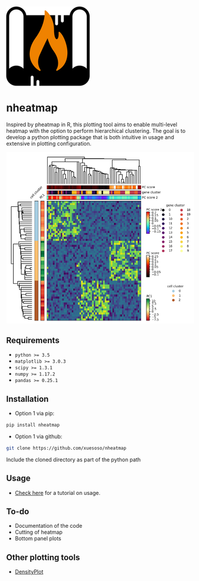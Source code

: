 ![Logo](logo.png)

# nheatmap
Inspired by pheatmap in R, this plotting tool aims to enable multi-level heatmap with the option to perform hierarchical clustering. The goal is to develop a python plotting package that is both intuitive in usage and extensive in plotting configuration.

![Example](./examples/example1.png)

## Requirements
- `python >= 3.5`
- `matplotlib >= 3.0.3`
- `scipy >= 1.3.1`
- `numpy >= 1.17.2`
- `pandas >= 0.25.1`

## Installation
- Option 1 via pip:
```bash
pip install nheatmap
```

- Option 1 via github:
```bash
git clone https://github.com/xuesoso/nheatmap
```
Include the cloned directory as part of the python path

## Usage
- [Check here](https://github.com/xuesoso/nheatmap/blob/master/tutorial.ipynb) for a tutorial on usage.

## To-do
- Documentation of the code
- Cutting of heatmap
- Bottom panel plots

## Other plotting tools
- [DensityPlot](https://github.com/xuesoso/DensityPlot)
